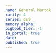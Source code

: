 ```yaml
---
name: General Martok
rarity: 4
series: ds9
memory_alpha:
bigbook_tier: -1
in_portal: true
date:
published: true
---
```



